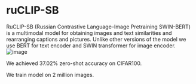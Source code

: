 # ruCLIP-SB
RuCLIP-SB (Russian Contrastive Language–Image Pretraining SWIN-BERT) is a multimodal model for obtaining images and text similarities and rearranging captions and pictures. Unlike other versions of the model we use BERT for text encoder and SWIN transformer for image encoder.
![image](https://github.com/cene555/ruCLIP-SB/blob/main/pictures/Similarity.png)

We achieved 37.02% zero-shot accuracy on CIFAR100.

We train model on 2 million images.
